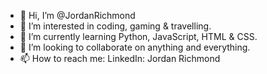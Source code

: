 - 👋 Hi, I’m @JordanRichmond
- 👀 I’m interested in coding, gaming & travelling.
- 🌱 I’m currently learning Python, JavaScript, HTML & CSS.
- 💞️ I’m looking to collaborate on anything and everything.
- 📫 How to reach me: LinkedIn: Jordan Richmond

<!---
JordanRichmond/JordanRichmond is a ✨ special ✨ repository because its `README.md` (this file) appears on your GitHub profile.
You can click the Preview link to take a look at your changes.
--->

